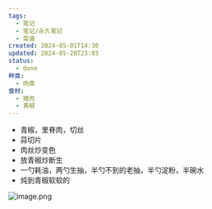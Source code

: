 ```yaml
---
tags:
  - 笔记
  - 笔记/永久笔记
  - 菜谱
created: 2024-05-01T14:30
updated: 2024-05-28T23:03
status:
  - done
种类:
  - 肉类
食材:
  - 猪肉
  - 青椒
---
```

- 青椒，里脊肉，切丝
- 蒜切片
- 肉丝炒变色
- 放青椒炒断生
- 一勺耗油，两勺生抽，半勺不到的老抽，半勺淀粉，半碗水
- 炖到青椒软软的
 
![image.png](https://gcore.jsdelivr.net/gh/wsm6636/pic/202405282303206.png)
